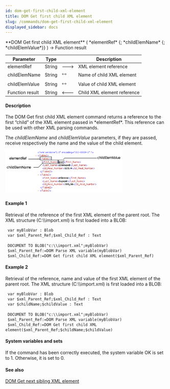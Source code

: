 ```yaml
---
id: dom-get-first-child-xml-element
title: DOM Get first child XML element
slug: /commands/dom-get-first-child-xml-element
displayed_sidebar: docs
---
```


<!--REF #_command_.DOM Get first child XML element.Syntax-->**DOM Get first child XML element** ( *elementRef* {; *childElemName* {; *childElemValue*}} ) -> Function result<!-- END REF-->
<!--REF #_command_.DOM Get first child XML element.Params-->
| Parameter | Type |  | Description |
| --- | --- | --- | --- |
| elementRef | String | &#x1F852; | XML element reference |
| childElemName | String | &#x1F858; | Name of child XML element |
| childElemValue | String | &#x1F858; | Value of child XML element |
| Function result | String | &#x1F850; | Child XML element reference |

<!-- END REF-->

#### Description 

<!--REF #_command_.DOM Get first child XML element.Summary-->The DOM Get first child XML element command returns a reference to the first “child” of the XML element passed in *elementRef*.<!-- END REF--> This reference can be used with other XML parsing commands.

The *childElemName* and *childElemValue* parameters, if they are passed, receive respectively the name and the value of the child element. 

![](../assets/en/commands/pict39972.en.png)

#### Example 1 

Retrieval of the reference of the first XML element of the parent root. The XML structure (C:\\\\import.xml) is first loaded into a BLOB: 

```4d
 var myBlobVar : Blob
 var $xml_Parent_Ref;$xml_Child_Ref : Text
 
 DOCUMENT TO BLOB("c:\\import.xml";myBlobVar)
 $xml_Parent_Ref:=DOM Parse XML variable(myBlobVar)
 $xml_Child_Ref:=DOM Get first child XML element($xml_Parent_Ref)
```

#### Example 2 

Retrieval of the reference, name and value of the first XML element of the parent root. The XML structure (C:\\\\import.xml) is first loaded into a BLOB: 

```4d
 var myBlobVar : Blob
 var $xml_Parent_Ref;$xml_Child_Ref : Text
 var $childName;$childValue : Text
 
 DOCUMENT TO BLOB("c:\\import.xml";myBlobVar)
 $xml_Parent_Ref:=DOM Parse XML variable(myBlobVar)
 $xml_Child_Ref:=DOM Get first child XML element($xml_Parent_Ref;$childName;$childValue)
```

#### System variables and sets 

If the command has been correctly executed, the system variable OK is set to 1\. Otherwise, it is set to 0\. 

#### See also 

[DOM Get next sibling XML element](dom-get-next-sibling-xml-element.md)  